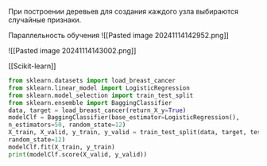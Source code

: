 При построении деревьев для создания каждого узла выбираются случайные признаки.

Параллельность обучения
![[Pasted image 20241114142952.png]]

![[Pasted image 20241114143002.png]]

[[Scikit-learn]]

```Python
from sklearn.datasets import load_breast_cancer
from sklearn.linear_model import LogisticRegression
from sklearn.model_selection import train_test_split
from sklearn.ensemble import BaggingClassifier
data, target = load_breast_cancer(return_X_y=True)
modelClf = BaggingClassifier(base_estimator=LogisticRegression(),
n_estimators=50, random_state=12)
X_train, X_valid, y_train, y_valid = train_test_split(data, target, test_size=0.3,
random_state=12)
modelClf.fit(X_train, y_train)
print(modelClf.score(X_valid, y_valid))
```